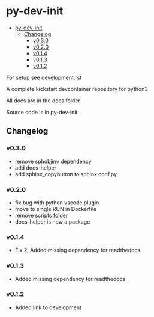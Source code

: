 # py-dev-init

- [py-dev-init](#py-dev-init)
  - [Changelog](#changelog)
    - [v0.3.0](#v030)
    - [v0.2.0](#v020)
    - [v0.1.4](#v014)
    - [v0.1.3](#v013)
    - [v0.1.2](#v012)

For setup see [development.rst](docs/development.rst)

A complete kickstart devcontainer repository for python3  

All docs are in the docs folder  

Source code is in py-dev-init  

## Changelog

### v0.3.0

- remove sphobjinv dependency
- add docs-helper
- add sphinx_copybutton to sphinx conf.py

### v0.2.0

- fix bug with python vscode plugin
- move to single RUN in Dockerfile
- remove scripts folder
- docs-helper is now a package

### v0.1.4

- Fix 2, Added missing dependency for readthedocs

### v0.1.3

- Added missing dependency for readthedocs

### v0.1.2

- Added link to development
